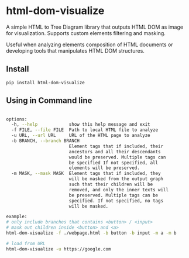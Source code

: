 # html-dom-visualize
A simple HTML to Tree Diagram library that outputs HTML DOM as image for visualization. Supports custom elements filtering and masking.

Useful when analyzing elements composition of HTML documents or developing tools that manipulates HTML DOM structures.

## Install
```
pip install html-dom-visualize
```

## Using in Command line
```
```

```sh
options:
  -h, --help            show this help message and exit
  -f FILE, --file FILE  Path to local HTML file to analyze
  -u URL, --url URL     URL of the HTML page to analyze
  -b BRANCH, --branch BRANCH
                        Element tags that if included, their
                        ancestors and all their descendants
                        would be preserved. Multiple tags can
                        be specified If not specified, all
                        elements will be preserved.
  -m MASK, --mask MASK  Element tags that if included, they
                        will be masked from the output graph
                        such that their children will be
                        removed, and only the inner texts will
                        be preserved. Multiple tags can be
                        specified. If not specified, no tags
                        will be masked.

example:
# only include branches that contains <button> / <input>
# mask out children inside <button> and <a>
html-dom-visualize -f ./webpage.html -b button -b input -m a -m b 

# load from URL
html-dom-visualize -u https://google.com
```